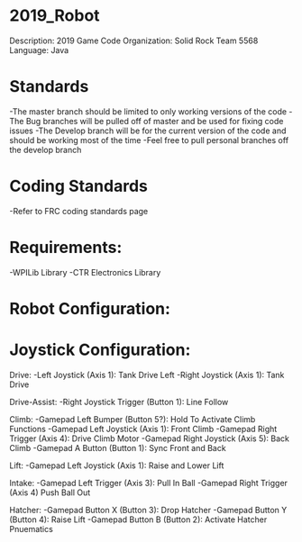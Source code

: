 # 2019_Robot
Description: 2019 Game Code
Organization: Solid Rock Team 5568
Language: Java

# Standards
-The master branch should be limited to only working versions of the code
-The Bug branches will be pulled off of master and be used for fixing code issues
-The Develop branch will be for the current version of the code and should be working most of the time
-Feel free to pull personal branches off the develop branch

# Coding Standards
-Refer to FRC coding standards page

# Requirements:
-WPILib Library
-CTR Electronics Library

# Robot Configuration:

# Joystick Configuration:
Drive:
-Left Joystick (Axis 1): Tank Drive Left
-Right Joystick (Axis 1): Tank Drive

Drive-Assist:
-Right Joystick Trigger (Button 1): Line Follow

Climb:
-Gamepad Left Bumper (Button 5?): Hold To Activate Climb Functions
-Gamepad Left Joystick (Axis 1): Front Climb
-Gamepad Right Trigger (Axis 4): Drive Climb Motor
-Gamepad Right Joystick (Axis 5): Back Climb
-Gamepad A Button (Button 1): Sync Front and Back

Lift:
-Gamepad Left Joystick (Axis 1): Raise and Lower Lift

Intake:
-Gamepad Left Trigger (Axis 3): Pull In Ball
-Gamepad Right Trigger (Axis 4) Push Ball Out

Hatcher:
-Gamepad Button X (Button 3): Drop Hatcher
-Gamepad Button Y (Button 4): Raise Lift
-Gamepad Button B (Button 2): Activate Hatcher Pnuematics
